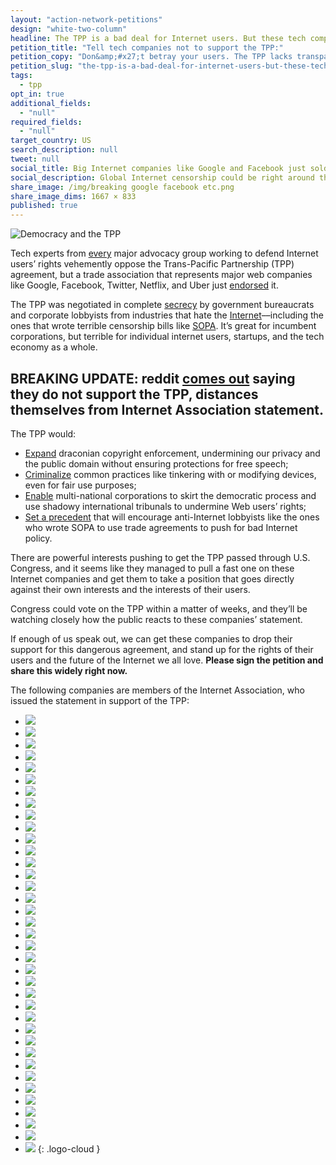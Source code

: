 ```yaml
---
layout: "action-network-petitions"
design: "white-two-column"
headline: The TPP is a bad deal for Internet users. But these tech companies just endorsed it.
petition_title: "Tell tech companies not to support the TPP:"
petition_copy: "Don&amp;#x27;t betray your users. The TPP lacks transparency, undermines our basic rights, and harms free speech and innovation. Drop your support now."
petition_slug: "the-tpp-is-a-bad-deal-for-internet-users-but-these-tech-companies-just-endorsed-it"
tags:
  - tpp
opt_in: true
additional_fields:
  - "null"
required_fields:
  - "null"
target_country: US
search_description: null
tweet: null
social_title: Big Internet companies like Google and Facebook just sold you out.
social_description: Global Internet censorship could be right around the corner.
share_image: /img/breaking google facebook etc.png
share_image_dims: 1667 × 833
published: true
---
```




![Democracy and the TPP](/images/petitions/2016/ia-tpp/protest.jpg)

Tech experts from [every](https://www.stopfasttrack.com/#orgs) major advocacy group working to defend Internet users’ rights vehemently oppose the Trans-Pacific Partnership (TPP) agreement, but a trade association that represents major web companies like Google, Facebook, Twitter, Netflix, and Uber just [endorsed](https://internetassociation.org/033016tpp/) it.

The TPP was negotiated in complete [secrecy](http://www.theguardian.com/media-network/2015/may/08/trans-pacific-partnership-obama-irony) by government bureaucrats and corporate lobbyists from industries that hate the [Internet](https://www.techdirt.com/articles/20150605/11483831239/revealed-emails-show-how-industry-lobbyists-basically-wrote-tpp.shtml)––including the ones that wrote terrible censorship bills like [SOPA](http://sopastrike.com). It’s great for incumbent corporations, but terrible for individual internet users, startups, and the tech economy as a whole.

## BREAKING UPDATE: reddit [comes out](http://reddit.com) saying they do not support the TPP, distances themselves from Internet Association statement.

The TPP would:

* [Expand](http://blog.wikimedia.org/2016/02/03/tpp-problematic-partnership/) draconian copyright enforcement, undermining our privacy and the public domain without ensuring protections for free speech;
* [Criminalize](https://www.eff.org/deeplinks/2016/02/new-infographic-tpp-and-your-digital-rights) common practices like tinkering with or modifying devices, even for fair use purposes;
* [Enable](https://www.eff.org/deeplinks/2015/04/leaked-tpp-investment-chapter-reveals-serious-threat-user-safeguards) multi-national corporations to skirt the democratic process and use shadowy international tribunals to undermine Web users’ rights;
* [Set a precedent](http://www.theguardian.com/commentisfree/2015/nov/06/clock-ticking-time-bomb-blow-up-free-internet-tpp) that will encourage anti-Internet lobbyists like the ones who wrote SOPA to use trade agreements to push for bad Internet policy.

There are powerful interests pushing to get the TPP passed through U.S. Congress, and it seems like they managed to pull a fast one on these Internet companies and get them to take a position that goes directly against their own interests and the interests of their users.

Congress could vote on the TPP within a matter of weeks, and they’ll be watching closely how the public reacts to these companies’ statement.

If enough of us speak out, we can get these companies to drop their support for this dangerous agreement, and stand up for the rights of their users and the future of the Internet we all love. **Please sign the petition and share this widely right now.**

The following companies are members of the Internet Association, who issued the statement in support of the TPP:

- ![](/images/petitions/2016/ia-tpp/airbnbnew.png)
- ![](/images/petitions/2016/ia-tpp/MemberLogos_220x100_0014_amazon.jpg)
- ![](/images/petitions/2016/ia-tpp/coinbase.jpg)
- ![](/images/petitions/2016/ia-tpp/DD_web_logo.png)
- ![](/images/petitions/2016/ia-tpp/dropbox1.png)
- ![](/images/petitions/2016/ia-tpp/ebayMemberLogos_220x100.png)
- ![](/images/petitions/2016/ia-tpp/etsy.png)
- ![](/images/petitions/2016/ia-tpp/expedia.png)
- ![](/images/petitions/2016/ia-tpp/facebook.png)
- ![](/images/petitions/2016/ia-tpp/fanduel.png)
- ![](/images/petitions/2016/ia-tpp/google.png)
- ![](/images/petitions/2016/ia-tpp/groupon.png)
- ![](/images/petitions/2016/ia-tpp/handy_logo.png)
- ![](/images/petitions/2016/ia-tpp/MemberLogos_220x100_0017_iac.jpg)
- ![](/images/petitions/2016/ia-tpp/intuit_small.png)
- ![](/images/petitions/2016/ia-tpp/MemberLogos_220x100_0001_linkedin.jpg)
- ![](/images/petitions/2016/ia-tpp/lyft.png)
- ![](/images/petitions/2016/ia-tpp/monster1.png)
- ![](/images/petitions/2016/ia-tpp/netflix.png)
- ![](/images/petitions/2016/ia-tpp/Pandora.png)
- ![](/images/petitions/2016/ia-tpp/paypal.png)
- ![](/images/petitions/2016/ia-tpp/Pinterest.jpg)
- ![](/images/petitions/2016/ia-tpp/practicefusion.png)
- ![](/images/petitions/2016/ia-tpp/MemberLogos_220x100_0012_rackspace.jpg)
- ![](/images/petitions/2016/ia-tpp/reddit_x.png)
- ![](/images/petitions/2016/ia-tpp/salesforce.png)
- ![](/images/petitions/2016/ia-tpp/Snapchat.jpg)
- ![](/images/petitions/2016/ia-tpp/spotify.png)
- ![](/images/petitions/2016/ia-tpp/surveymonkey.png)
- ![](/images/petitions/2016/ia-tpp/tenx.png)
- ![](/images/petitions/2016/ia-tpp/tripadvisor.png)
- ![](/images/petitions/2016/ia-tpp/twitter.png)
- ![](/images/petitions/2016/ia-tpp/uber.png)
- ![](/images/petitions/2016/ia-tpp/MemberLogos_220x100.jpg)
- ![](/images/petitions/2016/ia-tpp/yelp.png)
- ![](/images/petitions/2016/ia-tpp/zenefits_website.png)
- ![](/images/petitions/2016/ia-tpp/zynga.png)
{: .logo-cloud }
